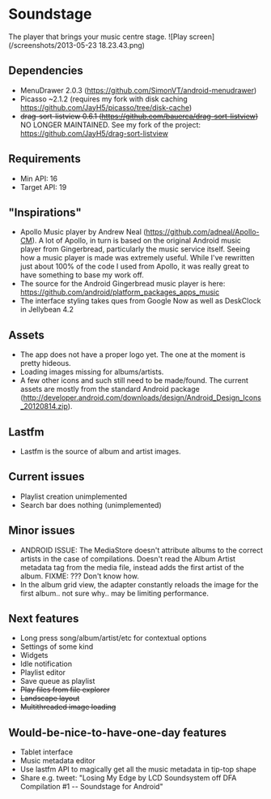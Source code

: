 Soundstage
==========

The player that brings your music centre stage.
![Play screen](/screenshots/2013-05-23 18.23.43.png)


Dependencies
------------
* MenuDrawer 2.0.3 (https://github.com/SimonVT/android-menudrawer)
* Picasso ~2.1.2 (requires my fork with disk caching https://github.com/JayH5/picasso/tree/disk-cache)
* ~~drag-sort-listview 0.6.1 (https://github.com/bauerca/drag-sort-listview)~~ NO LONGER MAINTAINED. See my fork of the project: https://github.com/JayH5/drag-sort-listview

Requirements
------------
* Min API: 16
* Target API: 19

"Inspirations"
--------------
* Apollo Music player by Andrew Neal (https://github.com/adneal/Apollo-CM). A lot of Apollo, in turn is based on the original Android music player from Gingerbread, particularly the music service itself. Seeing how a music player is made was extremely useful. While I've rewritten just about 100% of the code I used from Apollo, it was really great to have something to base my work off.
* The source for the Android Gingerbread music player is here: https://github.com/android/platform_packages_apps_music
* The interface styling takes ques from Google Now as well as DeskClock in Jellybean 4.2

Assets
------
* The app does not have a proper logo yet. The one at the moment is pretty hideous.
* Loading images missing for albums/artists.
* A few other icons and such still need to be made/found. The current assets are mostly from the standard Android package (http://developer.android.com/downloads/design/Android_Design_Icons_20120814.zip).

Lastfm
------
* Lastfm is the source of album and artist images.

Current issues
--------------
* Playlist creation unimplemented
* Search bar does nothing (unimplemented)

Minor issues
------------
* ANDROID ISSUE: The MediaStore doesn't attribute albums to the correct artists in the case of compilations. Doesn't read the Album Artist metadata tag from the media file, instead adds the first artist of the album. FIXME: ??? Don't know how.
* In the album grid view, the adapter constantly reloads the image for the first album.. not sure why.. may be limiting performance.

Next features
-------------
* Long press song/album/artist/etc for contextual options
* Settings of some kind
* Widgets
* Idle notification
* Playlist editor
* Save queue as playlist
* ~~Play files from file explorer~~
* ~~Landscape layout~~
* ~~Multithreaded image loading~~

Would-be-nice-to-have-one-day features
--------------------------------------
* Tablet interface
* Music metadata editor
* Use lastfm API to magically get all the music metadata in tip-top shape
* Share e.g. tweet: "Losing My Edge by LCD Soundsystem off DFA Compilation #1 -- Soundstage for Android"
